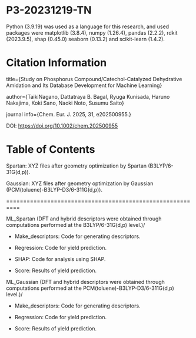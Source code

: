 # P3-20231219-TN
Python (3.9.19) was used as a language for this research, and used packages were matplotlib (3.8.4), numpy (1.26.4), pandas (2.2.2), rdkit (2023.9.5), shap (0.45.0) seaborn (0.13.2) and scikit-learn (1.4.2).

# Citation Information
title={Study on Phosphorus Compound/Catechol-Catalyzed Dehydrative Amidation and Its Database Development for Machine Learning}

author={TaikiNagano, Dattatraya B. Bagal, Ryuga Kunisada, Haruno Nakajima, Koki Sano, Naoki Noto, Susumu Saito}

journal info={Chem. Eur. J. 2025, 31, e202500955.}

DOI: https://doi.org/10.1002/chem.202500955

# Table of Contents

Spartan: XYZ files after geometry optimization by Spartan (B3LYP/6-31G(d,p)).

Gaussian: XYZ files after geometry optimization by Gaussian (PCM(toluene)-B3LYP-D3/6-311G(d,p)).

==========================================================

ML_Spartan (DFT and hybrid descriptors were obtained through computations performed at the B3LYP/6-31G(d,p) level.)/

- Make_descriptors: Code for generating descriptors.

- Regression: Code for yield prediction.

- SHAP: Code for analysis using SHAP.

- Score: Results of yield prediction.


ML_Gaussian (DFT and hybrid descriptors were obtained through computations performed at the PCM(toluene)-B3LYP-D3/6-311G(d,p) level.)/

- Make_descriptors: Code for generating descriptors.

- Regression: Code for yield prediction.

- Score: Results of yield prediction. 
